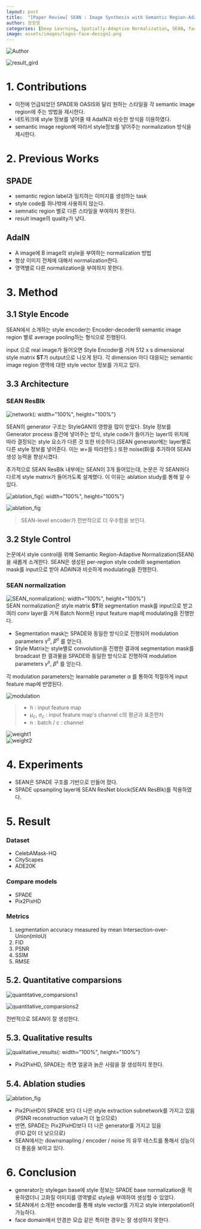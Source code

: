 ```yaml
---
layout: post
title:  "[Paper Review] SEAN : Image Synthesis with Semantic Region-Adaptive Normalization"
author: 정정영
categories: [Deep Learning, Spatially-Adaptive Normalization, SEAN, face-design]
image: assets/images/logos-face-design2.png
---
```


![Author](/assets/posts/face-design/SEAN/1.author.png)

![result_gird](/assets/posts/face-design/SEAN/2.result_gird.png)

# 1. Contributions
- 이전에 언급되었던 SPADE와 OASIS와 달리 원하는 스타일을 각 semantic image region에 주는 방법을 제시한다.
- 네트워크에 style 정보를 넣어줄 때 AdaIN과 비슷한 방식을 이용하였다.
- semantic image region에 따라서 style정보를 넣어주는 normalization 방식을 제시한다.

# 2. Previous Works
## SPADE
- semantic region label과 일치하는 이미지를 생성하는 task
- style code를 하나밖에 사용하지 않는다.
- semnatic region 별로 다른 스타일을 부여하지 못한다.
- result image의 quality가 낮다.  

## AdaIN

- A image에 B image의 style을 부여하는 normalization 방법
- 항상 이미지 전체에 대해서 normalization한다.
- 영역별로 다른 normalization을 부여하지 못한다.

# 3. Method
## 3.1 Style Encode 
SEAN에서 소개하는 style encoder는 Encoder-decoder와 semantic image region 별로 average pooling하는 형식으로 진행된다.  

input 으로 real image가 들어오면 Style Encoder를 거쳐 512 x s dimensional style matrix **ST**가 output으로 나오게 된다. 각 dimension 마다 대응되는 semantic image region 영역에 대한 style vector 정보를 가지고 있다.  

## 3.3 Architecture
### SEAN ResBlk
![network](/assets/posts/face-design/SEAN/3.network.png){: width="100%", height="100%"}<br>

SEAN의 generator 구조는 StyleGAN의 영향을 많이 받았다. Style 정보를 Generator process 중간에 넣어주는 방식, style code가 들어가는 layer의 위치에 따라 결정되는 style 요소가 다른 것 또한 비슷하다.(SEAN generator에는 layer별로 다른 style 정보를 넣어준다. 이는 w+을 따라한듯.) 또한 noise(B)를 추가하여 SEAN 생성 능력을 향상시켰다.

추가적으로 SEAN ResBlk 내부에는 SEAN이 3개 들어있는데, 논문은 각 SEAN마다 다르게 style matrix가 들어가도록 설계했다. 이 이유는 ablation study를 통해 알 수 있다.

![ablation_fig](/assets/posts/face-design/SEAN/5.ablation_fig.png){: width="100%", height="100%"}<br>

![ablation_fig](/assets/posts/face-design/SEAN/6.ablation_table.png)
> SEAN-level encoder가 전반적으로 더 우수함을 보인다.

## 3.2 Style Control
논문에서 style control을 위해 Semantic Region-Adaptive Normalization(SEAN)을 새롭게 소개한다. SEAN은 생성된 per-region style code와 segmentation mask를 input으로 받아 ADAIN과 비슷하게 modulating을 진행한다.

### SEAN normalization
![SEAN_normalization](/assets/posts/face-design/SEAN/4.SEAN_normalization.png){: width="100%", height="100%"}<br>
SEAN normalization은 style matrix **ST**와 segmentation mask를 input으로 받고 여러 conv layer를 거쳐 Batch Norm된 input feature map에 modulating을 진행한다.  

- Segmentation mask는 SPADE와 동일한 방식으로 진행되어 modulation parameters $\gamma^{o}$, $\beta^{o}$ 를 얻는다.
- Style Matrix는 style별로 convolution을 진행한 결과에 segmentation mask를 broadcast 한 결과물을 SPADE와 동일한 방식으로 진행하여 modulation parameters $\gamma^{s}$, $\beta^{s}$ 를 얻는다.

각 modulation parameters는 learnable parameter $\alpha$ 를 통하여 적절하게 input feature map에 반영된다.

![modulation](/assets/posts/face-design/SEAN/modulation.svg)

> - h : input feature map
> - $\mu_{c}$, $\sigma_{c}$ : input feature map's channel c의 평균과 표준편차 
> - n : batch / c : channel   

![weight1](/assets/posts/face-design/SEAN/weight1.svg)  
![weight2](/assets/posts/face-design/SEAN/weight2.svg)

# 4. Experiments
- SEAN은 SPADE 구조를 기반으로 만들어 졌다.
- SPADE upsampling layer에 SEAN ResNet block(SEAN ResBlk)를 적용하였다.

# 5. Result
### Dataset
- CelebAMask-HQ
- CityScapes
- ADE20K

### Compare models
- SPADE
- Pix2PixHD

### Metrics
1. segmentation accuracy measured by mean Intersection-over-Union(mIoU)
2. FID
3. PSNR
4. SSIM
5. RMSE

## 5.2. Quantitative comparsions
![quantitative_comparsions1](/assets/posts/face-design/SEAN/7.quantitative_comparsions1.png)

![quantitative_comparsions2](/assets/posts/face-design/SEAN/8.quantitative_comparsions2.png)

전반적으로 SEAN이 잘 생성한다.
## 5.3. Qualitative results
![qualitative_results](/assets/posts/face-design/SEAN/9.qualitative_results.png){: width="100%", height="100%"}<br>
- Pix2PixHD, SPADE는 측면 얼굴과 늙은 사람을 잘 생성하지 못한다.

## 5.4. Ablation studies
![ablation_fig](/assets/posts/face-design/SEAN/6.ablation_table.png)
- Pix2PixHD이 SPADE 보다 더 나은 style extraction subnetwork를 가지고 있음  
(PSNR reconstruction value가 더 높으므로)
- 반면, SPADE는 Pix2PixHD보다 더 나은 generator를 가지고 있음  
(FID 값이 더 낮으므로)
- SEAN에서는 downsmapling / encoder / noise 의 유무 테스트를 통해서 성능이 더 좋음을 보이고 있다.

# 6. Conclusion
- generator는 stylegan base에 style 정보는 SPADE base normalization을 적용하였더니 고화질 이미지를 영역별로 style을 부여하여 생성할 수 있었다.
- SEAN에서 소개한 encoder를 통해 style vector를 가지고 style interpolation이 가능하다.
- face domain에서 안경쓴 모습 같은 특이한 경우는 잘 생성하지 못한다.